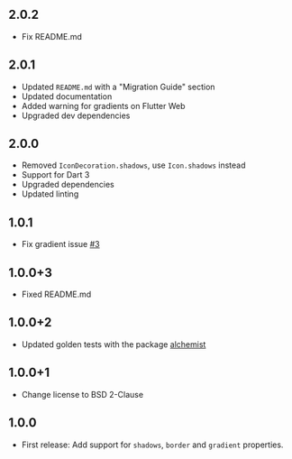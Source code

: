 ## 2.0.2

* Fix README.md

## 2.0.1

* Updated `README.md` with a "Migration Guide" section
* Updated documentation
* Added warning for gradients on Flutter Web
* Upgraded dev dependencies

## 2.0.0

* Removed `IconDecoration.shadows`, use `Icon.shadows` instead
* Support for Dart 3
* Upgraded dependencies
* Updated linting

## 1.0.1

* Fix gradient issue [#3](https://github.com/TesteurManiak/icon_decoration/issues/3)

## 1.0.0+3

* Fixed README.md

## 1.0.0+2

* Updated golden tests with the package [alchemist](https://pub.dev/packages/alchemist)

## 1.0.0+1

* Change license to BSD 2-Clause

## 1.0.0

* First release: Add support for `shadows`,  `border` and `gradient` properties.

